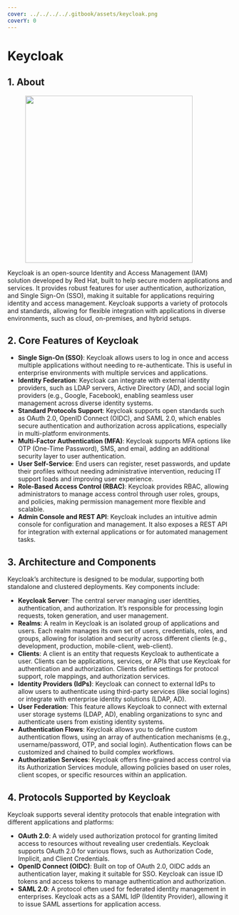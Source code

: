 ```yaml
---
cover: ../../../../.gitbook/assets/keycloak.png
coverY: 0
---
```


# Keycloak

## 1. About

<figure><img src="../../../../.gitbook/assets/keycloak.png" alt="" width="375"><figcaption></figcaption></figure>

Keycloak is an open-source Identity and Access Management (IAM) solution developed by Red Hat, built to help secure modern applications and services. It provides robust features for user authentication, authorization, and Single Sign-On (SSO), making it suitable for applications requiring identity and access management. Keycloak supports a variety of protocols and standards, allowing for flexible integration with applications in diverse environments, such as cloud, on-premises, and hybrid setups.

## 2. **Core Features of Keycloak**

* **Single Sign-On (SSO)**: Keycloak allows users to log in once and access multiple applications without needing to re-authenticate. This is useful in enterprise environments with multiple services and applications.
* **Identity Federation**: Keycloak can integrate with external identity providers, such as LDAP servers, Active Directory (AD), and social login providers (e.g., Google, Facebook), enabling seamless user management across diverse identity systems.
* **Standard Protocols Support**: Keycloak supports open standards such as OAuth 2.0, OpenID Connect (OIDC), and SAML 2.0, which enables secure authentication and authorization across applications, especially in multi-platform environments.
* **Multi-Factor Authentication (MFA)**: Keycloak supports MFA options like OTP (One-Time Password), SMS, and email, adding an additional security layer to user authentication.
* **User Self-Service**: End users can register, reset passwords, and update their profiles without needing administrative intervention, reducing IT support loads and improving user experience.
* **Role-Based Access Control (RBAC)**: Keycloak provides RBAC, allowing administrators to manage access control through user roles, groups, and policies, making permission management more flexible and scalable.
* **Admin Console and REST API**: Keycloak includes an intuitive admin console for configuration and management. It also exposes a REST API for integration with external applications or for automated management tasks.

## 3. **Architecture and Components**

Keycloak’s architecture is designed to be modular, supporting both standalone and clustered deployments. Key components include:

* **Keycloak Server**: The central server managing user identities, authentication, and authorization. It’s responsible for processing login requests, token generation, and user management.
* **Realms**: A realm in Keycloak is an isolated group of applications and users. Each realm manages its own set of users, credentials, roles, and groups, allowing for isolation and security across different clients (e.g., development, production, mobile-client, web-client).
* **Clients**: A client is an entity that requests Keycloak to authenticate a user. Clients can be applications, services, or APIs that use Keycloak for authentication and authorization. Clients define settings for protocol support, role mappings, and authorization services.
* **Identity Providers (IdPs)**: Keycloak can connect to external IdPs to allow users to authenticate using third-party services (like social logins) or integrate with enterprise identity solutions (LDAP, AD).
* **User Federation**: This feature allows Keycloak to connect with external user storage systems (LDAP, AD), enabling organizations to sync and authenticate users from existing identity systems.
* **Authentication Flows**: Keycloak allows you to define custom authentication flows, using an array of authentication mechanisms (e.g., username/password, OTP, and social login). Authentication flows can be customized and chained to build complex workflows.
* **Authorization Services**: Keycloak offers fine-grained access control via its Authorization Services module, allowing policies based on user roles, client scopes, or specific resources within an application.

## 4. **Protocols Supported by Keycloak**

Keycloak supports several identity protocols that enable integration with different applications and platforms:

* **OAuth 2.0**: A widely used authorization protocol for granting limited access to resources without revealing user credentials. Keycloak supports OAuth 2.0 for various flows, such as Authorization Code, Implicit, and Client Credentials.
* **OpenID Connect (OIDC)**: Built on top of OAuth 2.0, OIDC adds an authentication layer, making it suitable for SSO. Keycloak can issue ID tokens and access tokens to manage authentication and authorization.
* **SAML 2.0**: A protocol often used for federated identity management in enterprises. Keycloak acts as a SAML IdP (Identity Provider), allowing it to issue SAML assertions for application access.





